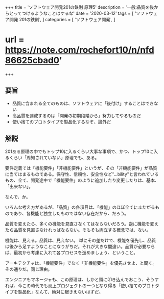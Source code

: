 +++
title = 'ソフトウェア開発201の鉄則 原理5'
description = '一般:品質を後からとってつけるようなことはするな'
date = '2020-03-12'
tags = [
    'ソフトウェア開発 201の鉄則',
]
categories = [
    'ソフトウェア開発',
]
# url = https://note.com/rochefort10/n/nfd86625cbad0'
+++
## 要旨
* 品質に含まれる全てのものは、ソフトウェアに「後付け」することはできない
* 高品質を達成するのは「開発の初期段階から」努力してやるものだ
* 使い捨てのプロトタイプを製品化するなぞ、論外だ

## 解説
201ある原理の中でもトップ10に入るくらい大事な事項で、かつ、トップ10に入るくらい「周知されていない」原理でも、ある。

要件定義では「機能要件」「非機能要件」というが、その「非機能要件」が品質に当てはまるものである。保守性、信頼性、安全性など"...bility"と言われているもの、全て、開発途中で「機能要件」のように追加したり変更したりは、基本、「出来ない」。

なんで、か。

いろんな考え方があるが、「品質」の各項目は、「機能」のほぼ全てにまたがるものであり、各機能と独立したものではない存在だから、だろう。

品質を変えたら、多くの機能を見直さなくてはならないだろう。逆に機能を変えたら品質を見直さなけれっばならない。そもそも両立する概念では、ない。

機能は、見える。品質は、見えない。
単にその差だけで、機能を優先し、品質は後から足すようなことになりがちだ。それが大きな間違い。品質が必要ならば、最初から考慮に入れて各プロセスを進めましょう、ということ。

アーキテクチャは、「機能要件」でなく「非機能要件」を優先させよ、と聞く。その通りだ。同じ理由。

エンジニアもマネージャも、この原理は、しかと頭に叩き込んでおこう、そうすれば、今この時代でも炎上プロジェクトの一つとなり得る「使い捨てのプロトタイプを製品化」なんて、絶対に起きえないはずだ。



